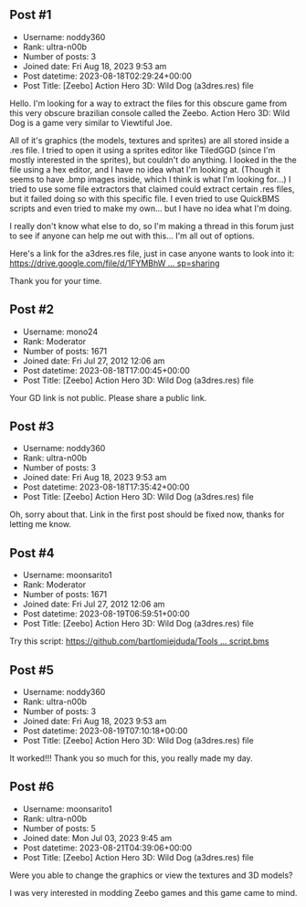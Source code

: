 ## Post #1
- Username: noddy360
- Rank: ultra-n00b
- Number of posts: 3
- Joined date: Fri Aug 18, 2023 9:53 am
- Post datetime: 2023-08-18T02:29:24+00:00
- Post Title: [Zeebo] Action Hero 3D: Wild Dog (a3dres.res) file

Hello. I'm looking for a way to extract the files for this obscure game from this very obscure brazilian console called the Zeebo.
Action Hero 3D: Wild Dog is a game very similar to Viewtiful Joe.

All of it's graphics (the models, textures and sprites) are all stored inside a .res file.
I tried to open it using a sprites editor like TiledGGD (since I'm mostly interested in the sprites), but couldn't do anything.
I looked in the the file using a hex editor, and I have no idea what I'm looking at. (Though it seems to have .bmp images inside, which I think is what I'm looking for...)
I tried to use some file extractors that claimed could extract certain .res files, but it failed doing so with this specific file.
I even tried to use QuickBMS scripts and even tried to make my own... but I have no idea what I'm doing.

I really don't know what else to do, so I'm making a thread in this forum just to see if anyone can help me out with this... I'm all out of options.

Here's a link for the a3dres.res file, just in case anyone wants to look into it:
[https://drive.google.com/file/d/1FYMBhW ... sp=sharing](https://drive.google.com/file/d/1FYMBhW5nX2dxleZS7cmXQUxOUbpQzXOt/view?usp=sharing)

Thank you for your time.
## Post #2
- Username: mono24
- Rank: Moderator
- Number of posts: 1671
- Joined date: Fri Jul 27, 2012 12:06 am
- Post datetime: 2023-08-18T17:00:45+00:00
- Post Title: [Zeebo] Action Hero 3D: Wild Dog (a3dres.res) file

Your GD link is not public. Please share a public link.
## Post #3
- Username: noddy360
- Rank: ultra-n00b
- Number of posts: 3
- Joined date: Fri Aug 18, 2023 9:53 am
- Post datetime: 2023-08-18T17:35:42+00:00
- Post Title: [Zeebo] Action Hero 3D: Wild Dog (a3dres.res) file

Oh, sorry about that. Link in the first post should be fixed now, thanks for letting me know.
## Post #4
- Username: moonsarito1
- Rank: Moderator
- Number of posts: 1671
- Joined date: Fri Jul 27, 2012 12:06 am
- Post datetime: 2023-08-19T06:59:51+00:00
- Post Title: [Zeebo] Action Hero 3D: Wild Dog (a3dres.res) file

Try this script:
[https://github.com/bartlomiejduda/Tools ... script.bms](https://github.com/bartlomiejduda/Tools/blob/master/NEW%20Tools/Action%20Hero%203D%20Wild%20Dog/action_hero_3d_wild_dog_res_script.bms)
## Post #5
- Username: noddy360
- Rank: ultra-n00b
- Number of posts: 3
- Joined date: Fri Aug 18, 2023 9:53 am
- Post datetime: 2023-08-19T07:10:18+00:00
- Post Title: [Zeebo] Action Hero 3D: Wild Dog (a3dres.res) file

It worked!!!
Thank you so much for this, you really made my day.
## Post #6
- Username: moonsarito1
- Rank: ultra-n00b
- Number of posts: 5
- Joined date: Mon Jul 03, 2023 9:45 am
- Post datetime: 2023-08-21T04:39:06+00:00
- Post Title: [Zeebo] Action Hero 3D: Wild Dog (a3dres.res) file

Were you able to change the graphics or view the textures and 3D models?

I was very interested in modding Zeebo games and this game came to mind.
